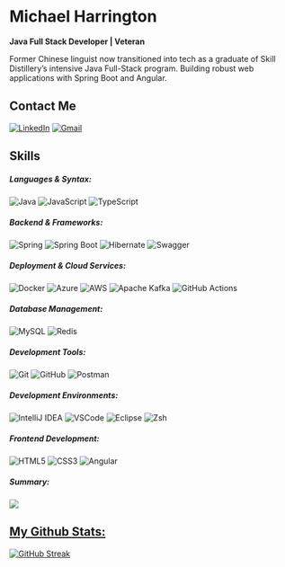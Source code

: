 # Michael Harrington
**Java Full Stack Developer | Veteran**

<p>
Former Chinese linguist now transitioned into tech as a graduate of Skill Distillery’s intensive Java Full-Stack program. Building robust web applications with Spring Boot and Angular.
</p>

## Contact Me
[![LinkedIn](https://img.shields.io/badge/LinkedIn-0077B5?style=for-the-badge&logo=linkedin&logoColor=white)](https://www.linkedin.com/in/michael-harrington-58b41a25a/)
[![Gmail](https://img.shields.io/badge/Gmail-D14836?style=for-the-badge&logo=gmail&logoColor=white)](mailto:mdharr7@gmail.com)

## Skills
##### Languages & Syntax:

<p>
  <img src="https://img.shields.io/badge/Java-ED8B00?style=for-the-badge&logo=openjdk&logoColor=white" alt="Java" />
  <img src="https://img.shields.io/badge/JavaScript-6DB33F?style=for-the-badge&logo=javascript&logoColor=white" alt="JavaScript" />
  <img src="https://img.shields.io/badge/TypeScript-3178C6?style=for-the-badge&logo=typescript&logoColor=white" alt="TypeScript" />
</p>

##### Backend & Frameworks:
<p>
  <img src="https://img.shields.io/badge/Spring-6DB33F?style=for-the-badge&logo=spring&logoColor=white" alt="Spring" />
  <img src="https://img.shields.io/badge/Spring_Boot-6DB33F?style=for-the-badge&logo=springboot&logoColor=white" alt="Spring Boot" />
  <img src="https://img.shields.io/badge/Hibernate-59666C?style=for-the-badge&logo=hibernate&logoColor=fff" alt="Hibernate" />
  <img src="https://img.shields.io/badge/Swagger-6DB33F?style=for-the-badge&logo=swagger&logoColor=white" alt="Swagger" />
</p>

##### Deployment & Cloud Services:
<p>
  <img src="https://img.shields.io/badge/Docker-2496ED?style=for-the-badge&logo=docker&logoColor=white" alt="Docker" />
  <img src="https://img.shields.io/badge/Azure-0078D4?style=for-the-badge&logo=msazure&logoColor=white" alt="Azure" />
  <img src="https://img.shields.io/badge/AWS-232F3E?style=for-the-badge&logo=amazon-web-services&logoColor=white" alt="AWS" />
  <img src="https://img.shields.io/badge/Apache_Kafka-231F20?style=for-the-badge&logo=apache-kafka&logoColor=white" alt="Apache Kafka" />
  <img src="https://img.shields.io/badge/GitHub_Actions-2088FF?style=for-the-badge&logo=github-actions&logoColor=white" alt="GitHub Actions" />
</p>

##### Database Management:
<p>
  <img src="https://img.shields.io/badge/MySQL-4479A1?style=for-the-badge&logo=mysql&logoColor=white" alt="MySQL" />
  <img src="https://img.shields.io/badge/Redis-DC382D?style=for-the-badge&logo=redis&logoColor=white" alt="Redis" />
</p>

##### Development Tools:
<p>
  <img src="https://img.shields.io/badge/Git-F05032?style=for-the-badge&logo=git&logoColor=white" alt="Git" />
  <img src="https://img.shields.io/badge/GitHub-181717?style=for-the-badge&logo=github&logoColor=white" alt="GitHub" />
  <img src="https://img.shields.io/badge/Postman-FF6C37?style=for-the-badge&logo=postman&logoColor=white" alt="Postman" />
</p>

##### Development Environments:
<p>
  <img src="https://img.shields.io/badge/IntelliJ_IDEA-000000?style=for-the-badge&logo=intellijidea&logoColor=white" alt="IntelliJ IDEA" />
  <img src="https://img.shields.io/badge/VS_Code-007ACC?style=for-the-badge&logo=vsc&logoColor=white" alt="VSCode" />
  <img src="https://img.shields.io/badge/Eclipse-2C2255?style=for-the-badge&logo=eclipse&logoColor=white" alt="Eclipse" />
  <img src="https://img.shields.io/badge/Zsh-F15A24?style=for-the-badge&logo=zsh&logoColor=fff" alt="Zsh" />
</p>


##### Frontend Development:
<p>
  <img src="https://img.shields.io/badge/HTML5-E34F26?style=for-the-badge&logo=html5&logoColor=white" alt="HTML5" />
  <img src="https://img.shields.io/badge/CSS3-1572B6?style=for-the-badge&logo=css3&logoColor=white" alt="CSS3" />
  <img src="https://img.shields.io/badge/Angular-DD0031?style=for-the-badge&logo=angular&logoColor=white" alt="Angular" />
</p>

##### Summary:
<div align="left">
  <a href="https://skillicons.dev">
    <img src="https://skillicons.dev/icons?i=java,intellij,spring,intellij,mysql,intellij,redis,intellij,postman,intellij,git,intellij,github,intellij,githubactions,intellij,gradle,intellij,docker,intellij,azure,intellij,aws,intellij,kafka,intellij,html,intellij,css,intellij,js,intellij,ts,intellij,angular,intellij,vscode,intellij,eclipse,intellij,atom&theme=light&perline=14" />
   
## My Github Stats:
<div align="left">
   <a href="https://git.io/streak-stats"><img src="https://github-readme-streak-stats.herokuapp.com?user=mdharr&theme=github-dark-dimmed" alt="GitHub Streak" /></a>
</div>
